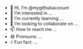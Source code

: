 - 👋 Hi, I’m @mygithubacoount
- 👀 I’m interested in ...
- 🌱 I’m currently learning ...
- 💞️ I’m looking to collaborate on ...
- 📫 How to reach me ...
- 😄 Pronouns: ...
- ⚡ Fun fact: ...

<!---
mygithubacoount/mygithubacoount is a ✨ special ✨ repository because its `README.md` (this file) appears on your GitHub profile.
You can click the Preview link to take a look at your changes.
--->
